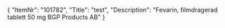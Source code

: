 {
  "ItemNr": "101782",
  "Title": "test",
  "Description": "Fevarin, filmdragerad tablett 50 mg BGP Products AB"
}
